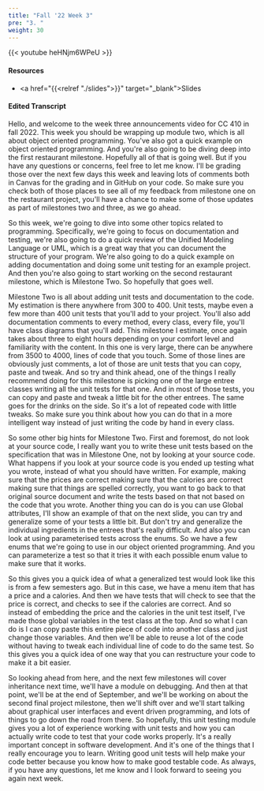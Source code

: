 ```yaml
---
title: "Fall '22 Week 3"
pre: "3. "
weight: 30
---
```


{{< youtube heHNjm6WPeU >}}

#### Resources

* <a href="{{<relref "./slides">}}" target="_blank">Slides</a>

#### Edited Transcript

Hello, and welcome to the week three announcements video for CC 410 in fall 2022. This week you should be wrapping up module two, which is all about object oriented programming. You've also got a quick example on object oriented programming. And you're also going to be diving deep into the first restaurant milestone. Hopefully all of that is going well. But if you have any questions or concerns, feel free to let me know. I'll be grading those over the next few days this week and leaving lots of comments both in Canvas for the grading and in GitHub on your code. So make sure you check both of those places to see all of my feedback from milestone one on the restaurant project, you'll have a chance to make some of those updates as part of milestones two and three, as we go ahead. 

So this week, we're going to dive into some other topics related to programming. Specifically, we're going to focus on documentation and testing, we're also going to do a quick review of the Unified Modeling Language or UML, which is a great way that you can document the structure of your program. We're also going to do a quick example on adding documentation and doing some unit testing for an example project. And then you're also going to start working on the second restaurant milestone, which is Milestone Two. So hopefully that goes well. 

Milestone Two is all about adding unit tests and documentation to the code. My estimation is there anywhere from 300 to 400. Unit tests, maybe even a few more than 400 unit tests that you'll add to your project. You'll also add documentation comments to every method, every class, every file, you'll have class diagrams that you'll add. This milestone I estimate, once again takes about three to eight hours depending on your comfort level and familiarity with the content. In this one is very large, there can be anywhere from 3500 to 4000, lines of code that you touch. Some of those lines are obviously just comments, a lot of those are unit tests that you can copy, paste and tweak. And so try and think ahead, one of the things I really recommend doing for this milestone is picking one of the large entree classes writing all the unit tests for that one. And in most of those tests, you can copy and paste and tweak a little bit for the other entrees. The same goes for the drinks on the side. So it's a lot of repeated code with little tweaks. So make sure you think about how you can do that in a more intelligent way instead of just writing the code by hand in every class. 

So some other big hints for Milestone Two. First and foremost, do not look at your source code, I really want you to write these unit tests based on the specification that was in Milestone One, not by looking at your source code. What happens if you look at your source code is you ended up testing what you wrote, instead of what you should have written. For example, making sure that the prices are correct making sure that the calories are correct making sure that things are spelled correctly, you want to go back to that original source document and write the tests based on that not based on the code that you wrote. Another thing you can do is you can use Global attributes, I'll show an example of that on the next slide, you can try and generalize some of your tests a little bit. But don't try and generalize the individual ingredients in the entrees that's really difficult. And also you can look at using parameterised tests across the enums. So we have a few enums that we're going to use in our object oriented programming. And you can parameterize a test so that it tries it with each possible enum value to make sure that it works. 

So this gives you a quick idea of what a generalized test would look like this is from a few semesters ago. But in this case, we have a menu item that has a price and a calories. And then we have tests that will check to see that the price is correct, and checks to see if the calories are correct. And so instead of embedding the price and the calories in the unit test itself, I've made those global variables in the test class at the top. And so what I can do is I can copy paste this entire piece of code into another class and just change those variables. And then we'll be able to reuse a lot of the code without having to tweak each individual line of code to do the same test. So this gives you a quick idea of one way that you can restructure your code to make it a bit easier. 

So looking ahead from here, and the next few milestones will cover inheritance next time, we'll have a module on debugging. And then at that point, we'll be at the end of September, and we'll be working on about the second final project milestone, then we'll shift over and we'll start talking about graphical user interfaces and event driven programming, and lots of things to go down the road from there. So hopefully, this unit testing module gives you a lot of experience working with unit tests and how you can actually write code to test that your code works properly. It's a really important concept in software development. And it's one of the things that I really encourage you to learn. Writing good unit tests will help make your code better because you know how to make good testable code. As always, if you have any questions, let me know and I look forward to seeing you again next week.

